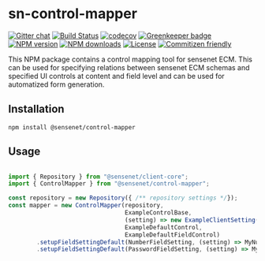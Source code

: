 # sn-control-mapper

[![Gitter chat](https://img.shields.io/gitter/room/SenseNet/SN7ClientAPI.svg?style=flat)](https://gitter.im/SenseNet/SN7ClientAPI)
[![Build Status](https://travis-ci.org/SenseNet/sn-control-mapper.svg?branch=master)](https://travis-ci.org/SenseNet/sn-control-mapper)
[![codecov](https://codecov.io/gh/SenseNet/sn-control-mapper/branch/master/graph/badge.svg)](https://codecov.io/gh/SenseNet/sn-control-mapper)
[![Greenkeeper badge](https://badges.greenkeeper.io/SenseNet/sn-control-mapper.svg)](https://greenkeeper.io/)
[![NPM version](https://img.shields.io/npm/v/@sensenet/control-mapper.svg?style=flat)](https://www.npmjs.com/package/@sensenet/control-mapper)
[![NPM downloads](https://img.shields.io/npm/dt/@sensenet/control-mapper.svg?style=flat)](https://www.npmjs.com/package/@sensenet/control-mapper)
[![License](https://img.shields.io/github/license/SenseNet/sn-client-js.svg?style=flat)](https://github.com/sn-control-mapper/LICENSE.txt)
[![Commitizen friendly](https://img.shields.io/badge/commitizen-friendly-brightgreen.svg?style=flat)](http://commitizen.github.io/cz-cli/)

This NPM package contains a control mapping tool for sensenet ECM. This can be used for specifying relations between sensenet ECM schemas and specified UI controls at content and field level and can be used for automatized form generation.

## Installation

```shell
npm install @sensenet/control-mapper
```

## Usage 

```ts

import { Repository } from "@sensenet/client-core";
import { ControlMapper } from "@sensenet/control-mapper";

const repository = new Repository({ /** repository settings */});
const mapper = new ControlMapper(repository, 
                                 ExampleControlBase,
                                 (setting) => new ExampleClientSetting(setting),
                                 ExampleDefaultControl,
                                 ExampleDefaultFieldControl)
        .setupFieldSettingDefault(NumberFieldSetting, (setting) => MyNumberFieldImplementation)
        .setupFieldSettingDefault(PasswordFieldSetting, (setting) => MyPasswordFieldImplementation);
```
